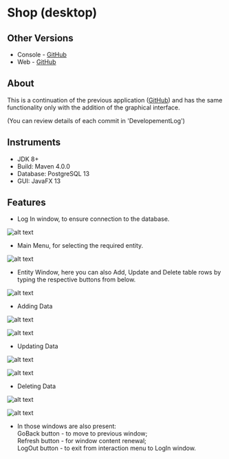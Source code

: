 # Shop (desktop)
Other Versions
------
* Console - [GitHub](https://github.com/JulianNSH/Shop)
* Web     - [GitHub](https://github.com/JulianNSH/Shop-web)

About
------
This is a continuation of the previous application ([GitHub](https://github.com/JulianNSH/Shop)) and has the same functionality only with the addition of the graphical interface. 

(You can review details of each commit in 'DevelopementLog')

Instruments
------
* JDK 8+
* Build: Maven 4.0.0
* Database: PostgreSQL 13
* GUI: JavaFX 13

Features
------
- Log In window, to ensure connection to the database. 

![alt text](https://github.com/JulianNSH/Shop-desktop/blob/master/screenshots/screen1.png?raw=true "LogIn")

- Main Menu, for selecting the required entity.

![alt text](https://github.com/JulianNSH/Shop-desktop/blob/master/screenshots/screen2.png?raw=true "Menu")

- Entity Window, here you can also Add, Update and Delete table rows by typing the respective buttons from below.

![alt text](https://github.com/JulianNSH/Shop-desktop/blob/master/screenshots/screen3.png?raw=true "Show Entity")

- Adding Data

![alt text](https://github.com/JulianNSH/Shop-desktop/blob/master/screenshots/screen4.png?raw=true "Modify")

![alt text](https://github.com/JulianNSH/Shop-desktop/blob/master/screenshots/screen4.1.png?raw=true "Result")

- Updating Data

![alt text](https://github.com/JulianNSH/Shop-desktop/blob/master/screenshots/screen55.png?raw=true "Update")

![alt text](https://github.com/JulianNSH/Shop-desktop/blob/master/screenshots/screen5.1.png?raw=true "Result")

- Deleting Data

![alt text](https://github.com/JulianNSH/Shop-desktop/blob/master/screenshots/screen6.png?raw=true "Delete")

![alt text](https://github.com/JulianNSH/Shop-desktop/blob/master/screenshots/screen6.1.png?raw=true "Result")

- In those windows are also present: <br>
      GoBack button - to move to previous window;<br>
      Refresh button - for window content renewal;<br>
      LogOut button - to exit from interaction menu to LogIn window.
